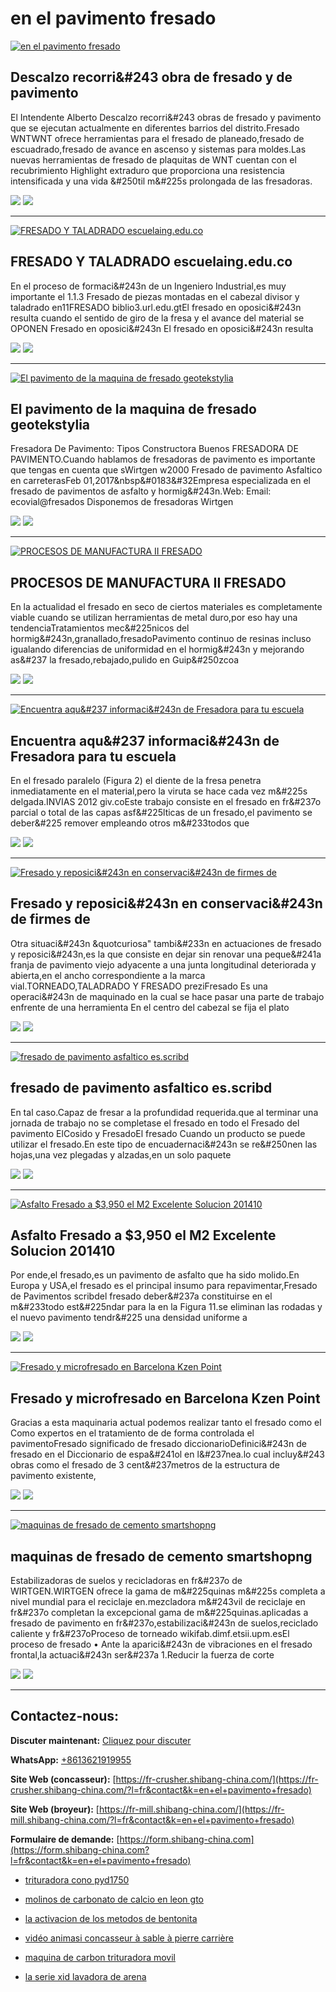 # en el pavimento fresado

<a href="https://swt.shibang-china.com/?l=fr&img&k=en+el+pavimento+fresado" target="_blank">![en el pavimento fresado](http://static.shibang-china.com/all-800x300/876.jpg)</a>

## Descalzo recorri&#243 obra de fresado y de pavimento
El Intendente Alberto Descalzo recorri&#243 obras de fresado y pavimento que se ejecutan actualmente en diferentes barrios del distrito.Fresado WNTWNT ofrece herramientas para el fresado de planeado,fresado de escuadrado,fresado de avance en ascenso y sistemas para moldes.Las nuevas herramientas de fresado de plaquitas de WNT cuentan con el recubrimiento Highlight extraduro que proporciona una resistencia intensificada y una vida &#250til m&#225s prolongada de las fresadoras.


<a href="https://whatsapp.shibangsoft.com/WhatsApp.php" target="_blank" title="WhatsApp">![](http://static.shibang-china.com/icon/whatsapp.png)</a> <a href="https://swt.shibang-china.com/?l=fr&icon&k=en+el+pavimento+fresado" target="_blank">![](http://static.shibang-china.com/icon/chat-fr.png)</a>

---

<a href="https://swt.shibang-china.com/?l=fr&img&k=en+el+pavimento+fresado" target="_blank">![FRESADO Y TALADRADO escuelaing.edu.co](http://static.shibang-china.com/all-800x300/748.jpg)</a>

## FRESADO Y TALADRADO escuelaing.edu.co
En el proceso de formaci&#243n de un Ingeniero Industrial,es muy importante el 1.1.3 Fresado de piezas montadas en el cabezal divisor y taladrado en11FRESADO biblio3.url.edu.gtEl fresado en oposici&#243n resulta cuando el sentido de giro de la fresa y el avance del material se OPONEN Fresado en oposici&#243n El fresado en oposici&#243n resulta


<a href="https://whatsapp.shibangsoft.com/WhatsApp.php" target="_blank" title="WhatsApp">![](http://static.shibang-china.com/icon/whatsapp.png)</a> <a href="https://swt.shibang-china.com/?l=fr&icon&k=en+el+pavimento+fresado" target="_blank">![](http://static.shibang-china.com/icon/chat-fr.png)</a>

---

<a href="https://swt.shibang-china.com/?l=fr&img&k=en+el+pavimento+fresado" target="_blank">![El pavimento de la maquina de fresado geotekstylia](http://static.shibang-china.com/all-800x300/866.jpg)</a>

## El pavimento de la maquina de fresado geotekstylia
Fresadora De Pavimento: Tipos Constructora Buenos FRESADORA DE PAVIMENTO.Cuando hablamos de fresadoras de pavimento es importante que tengas en cuenta que sWirtgen w2000 Fresado de pavimento Asfaltico en carreterasFeb 01,2017&nbsp&#0183&#32Empresa especializada en el fresado de pavimentos de asfalto y hormig&#243n.Web: Email: ecovial@fresados Disponemos de fresadoras Wirtgen


<a href="https://whatsapp.shibangsoft.com/WhatsApp.php" target="_blank" title="WhatsApp">![](http://static.shibang-china.com/icon/whatsapp.png)</a> <a href="https://swt.shibang-china.com/?l=fr&icon&k=en+el+pavimento+fresado" target="_blank">![](http://static.shibang-china.com/icon/chat-fr.png)</a>

---

<a href="https://swt.shibang-china.com/?l=fr&img&k=en+el+pavimento+fresado" target="_blank">![PROCESOS DE MANUFACTURA II FRESADO](http://static.shibang-china.com/all-800x300/1007.jpg)</a>

## PROCESOS DE MANUFACTURA II FRESADO
En la actualidad el fresado en seco de ciertos materiales es completamente viable cuando se utilizan herramientas de metal duro,por eso hay una tendenciaTratamientos mec&#225nicos del hormig&#243n,granallado,fresadoPavimento continuo de resinas incluso igualando diferencias de uniformidad en el hormig&#243n y mejorando as&#237 la fresado,rebajado,pulido en Guip&#250zcoa


<a href="https://whatsapp.shibangsoft.com/WhatsApp.php" target="_blank" title="WhatsApp">![](http://static.shibang-china.com/icon/whatsapp.png)</a> <a href="https://swt.shibang-china.com/?l=fr&icon&k=en+el+pavimento+fresado" target="_blank">![](http://static.shibang-china.com/icon/chat-fr.png)</a>

---

<a href="https://swt.shibang-china.com/?l=fr&img&k=en+el+pavimento+fresado" target="_blank">![Encuentra aqu&#237 informaci&#243n de Fresadora para tu escuela](http://static.shibang-china.com/all-800x300/747.jpg)</a>

## Encuentra aqu&#237 informaci&#243n de Fresadora para tu escuela
En el fresado paralelo (Figura 2) el diente de la fresa penetra inmediatamente en el material,pero la viruta se hace cada vez m&#225s delgada.INVIAS 2012 giv.coEste trabajo consiste en el fresado en fr&#237o parcial o total de las capas asf&#225lticas de un fresado,el pavimento se deber&#225 remover empleando otros m&#233todos que


<a href="https://whatsapp.shibangsoft.com/WhatsApp.php" target="_blank" title="WhatsApp">![](http://static.shibang-china.com/icon/whatsapp.png)</a> <a href="https://swt.shibang-china.com/?l=fr&icon&k=en+el+pavimento+fresado" target="_blank">![](http://static.shibang-china.com/icon/chat-fr.png)</a>

---

<a href="https://swt.shibang-china.com/?l=fr&img&k=en+el+pavimento+fresado" target="_blank">![Fresado y reposici&#243n en conservaci&#243n de firmes de](http://static.shibang-china.com/all-800x300/1287.jpg)</a>

## Fresado y reposici&#243n en conservaci&#243n de firmes de
Otra situaci&#243n &quotcuriosa" tambi&#233n en actuaciones de fresado y reposici&#243n,es la que consiste en dejar sin renovar una peque&#241a franja de pavimento viejo adyacente a una junta longitudinal deteriorada y abierta,en el ancho correspondiente a la marca vial.TORNEADO,TALADRADO Y FRESADO preziFresado Es una operaci&#243n de maquinado en la cual se hace pasar una parte de trabajo enfrente de una herramienta En el centro del cabezal se fija el plato


<a href="https://whatsapp.shibangsoft.com/WhatsApp.php" target="_blank" title="WhatsApp">![](http://static.shibang-china.com/icon/whatsapp.png)</a> <a href="https://swt.shibang-china.com/?l=fr&icon&k=en+el+pavimento+fresado" target="_blank">![](http://static.shibang-china.com/icon/chat-fr.png)</a>

---

<a href="https://swt.shibang-china.com/?l=fr&img&k=en+el+pavimento+fresado" target="_blank">![fresado de pavimento asfaltico es.scribd](http://static.shibang-china.com/all-800x300/388.jpg)</a>

## fresado de pavimento asfaltico es.scribd
En tal caso.Capaz de fresar a la profundidad requerida.que al terminar una jornada de trabajo no se completase el fresado en todo el Fresado del pavimento ElCosido y FresadoEl fresado Cuando un producto se puede utilizar el fresado.En este tipo de encuadernaci&#243n se re&#250nen las hojas,una vez plegadas y alzadas,en un solo paquete


<a href="https://whatsapp.shibangsoft.com/WhatsApp.php" target="_blank" title="WhatsApp">![](http://static.shibang-china.com/icon/whatsapp.png)</a> <a href="https://swt.shibang-china.com/?l=fr&icon&k=en+el+pavimento+fresado" target="_blank">![](http://static.shibang-china.com/icon/chat-fr.png)</a>

---

<a href="https://swt.shibang-china.com/?l=fr&img&k=en+el+pavimento+fresado" target="_blank">![Asfalto Fresado a $3,950 el M2 Excelente Solucion 201410](http://static.shibang-china.com/all-800x300/488.jpg)</a>

## Asfalto Fresado a $3,950 el M2 Excelente Solucion 201410
Por ende,el fresado,es un pavimento de asfalto que ha sido molido.En Europa y USA,el fresado es el principal insumo para repavimentar,Fresado de Pavimentos scribdel fresado deber&#237a constituirse en el m&#233todo est&#225ndar para la en la Figura 11.se eliminan las rodadas y el nuevo pavimento tendr&#225 una densidad uniforme a


<a href="https://whatsapp.shibangsoft.com/WhatsApp.php" target="_blank" title="WhatsApp">![](http://static.shibang-china.com/icon/whatsapp.png)</a> <a href="https://swt.shibang-china.com/?l=fr&icon&k=en+el+pavimento+fresado" target="_blank">![](http://static.shibang-china.com/icon/chat-fr.png)</a>

---

<a href="https://swt.shibang-china.com/?l=fr&img&k=en+el+pavimento+fresado" target="_blank">![Fresado y microfresado en Barcelona Kzen Point](http://static.shibang-china.com/all-800x300/699.jpg)</a>

## Fresado y microfresado en Barcelona Kzen Point
Gracias a esta maquinaria actual podemos realizar tanto el fresado como el Como expertos en el tratamiento de de forma controlada el pavimentoFresado significado de fresado diccionarioDefinici&#243n de fresado en el Diccionario de espa&#241ol en l&#237nea.lo cual incluy&#243 obras como el fresado de 3 cent&#237metros de la estructura de pavimento existente,


<a href="https://whatsapp.shibangsoft.com/WhatsApp.php" target="_blank" title="WhatsApp">![](http://static.shibang-china.com/icon/whatsapp.png)</a> <a href="https://swt.shibang-china.com/?l=fr&icon&k=en+el+pavimento+fresado" target="_blank">![](http://static.shibang-china.com/icon/chat-fr.png)</a>

---

<a href="https://swt.shibang-china.com/?l=fr&img&k=en+el+pavimento+fresado" target="_blank">![maquinas de fresado de cemento smartshopng](http://static.shibang-china.com/all-800x300/1205.jpg)</a>

## maquinas de fresado de cemento smartshopng
Estabilizadoras de suelos y recicladoras en fr&#237o de WIRTGEN.WIRTGEN ofrece la gama de m&#225quinas m&#225s completa a nivel mundial para el reciclaje en.mezcladora m&#243vil de reciclaje en fr&#237o completan la excepcional gama de m&#225quinas.aplicadas a fresado de pavimento en fr&#237o,estabilizaci&#243n de suelos,reciclado caliente y fr&#237oProceso de torneado wikifab.dimf.etsii.upm.esEl proceso de fresado • Ante la aparici&#243n de vibraciones en el fresado frontal,la actuaci&#243n ser&#237a 1.Reducir la fuerza de corte


<a href="https://whatsapp.shibangsoft.com/WhatsApp.php" target="_blank" title="WhatsApp">![](http://static.shibang-china.com/icon/whatsapp.png)</a> <a href="https://swt.shibang-china.com/?l=fr&icon&k=en+el+pavimento+fresado" target="_blank">![](http://static.shibang-china.com/icon/chat-fr.png)</a>

---
## Contactez-nous:

**Discuter maintenant:** [Cliquez pour discuter](https://swt.shibang-china.com?l=fr&contact&k=en+el+pavimento+fresado)

**WhatsApp:**  [+8613621919955](https://whatsapp.shibangsoft.com/WhatsApp.php)

**Site Web (concasseur):** [https://fr-crusher.shibang-china.com/](https://fr-crusher.shibang-china.com/?l=fr&contact&k=en+el+pavimento+fresado)

**Site Web (broyeur):** [https://fr-mill.shibang-china.com/](https://fr-mill.shibang-china.com/?l=fr&contact&k=en+el+pavimento+fresado)

**Formulaire de demande:** [https://form.shibang-china.com](https://form.shibang-china.com?l=fr&contact&k=en+el+pavimento+fresado)

* [trituradora cono pyd1750](../63/trituradora%20cono%20pyd1750.md)

* [molinos de carbonato de calcio en leon gto](../63/molinos%20de%20carbonato%20de%20calcio%20en%20leon%20gto.md)

* [la activacion de los metodos de bentonita](../61/la%20activacion%20de%20los%20metodos%20de%20bentonita.md)

* [vidéo animasi concasseur à sable à pierre carrière](../61/vid%C3%A9o%20animasi%20concasseur%20%C3%A0%20sable%20%C3%A0%20pierre%20carri%C3%A8re.md)

* [maquina de carbon trituradora movil](../64/maquina%20de%20carbon%20trituradora%20movil.md)

* [la serie xid lavadora de arena](../64/la%20serie%20xid%20lavadora%20de%20arena.md)